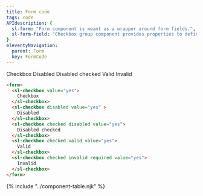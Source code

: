 ```yaml
---
title: Form code
tags: code
APIdescription: {
  sl-form: "Form component is meant as a wrapper around form fields.",
  sl-form-field: "Checkbox group component provides properties to define the experience in different use cases, and it is a kind of wrapper for multiple checkboxes."
}
eleventyNavigation:
  parent: Form
  key: FormCode
---
```


<section>

<div class="ds-example">

<form id="checkboxes-example" class="ds-example__code-wrapper">
  <sl-checkbox value="yes">Checkbox</sl-checkbox>
  <sl-checkbox disabled value="yes">Disabled</sl-checkbox>
  <sl-checkbox checked disabled value="yes" >Disabled checked</sl-checkbox>
  <sl-checkbox checked valid value="yes">Valid</sl-checkbox>
  <sl-checkbox checked invalid required value="yes">Invalid</sl-checkbox>
</form>

</div>

<div class="ds-code">

  ```html
  <form>
    <sl-checkbox value="yes">
      Checkbox
    </sl-checkbox>
    <sl-checkbox disabled value="yes" >
      Disabled
    </sl-checkbox>
    <sl-checkbox checked disabled value="yes">
      Disabled checked
    </sl-checkbox>
    <sl-checkbox checked valid value="yes">
      Valid
    </sl-checkbox>
    <sl-checkbox checked invalid required value="yes">
      Invalid
    </sl-checkbox>
  </form>
  ```

</div>

</section>

{% include "../component-table.njk" %}

<script>
  setTimeout(() => document.querySelector('#checkboxes-example')?.reportValidity(), 100);
</script>
